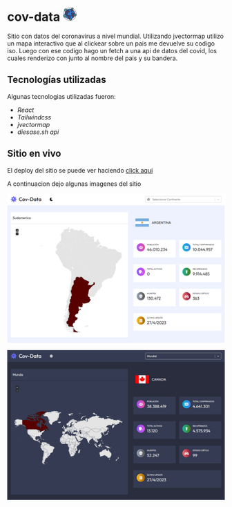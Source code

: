 # cov-data ![icono](/public/logo.png)

Sitio con datos del coronavirus a nivel mundial.
Utilizando jvectormap utilizo un mapa interactivo que al clickear sobre un pais me devuelve su codigo iso. Luego con ese codigo hago un fetch a una api de datos del covid, los cuales renderizo con junto al nombre del pais y su bandera.

## Tecnologías utilizadas

Algunas tecnologias utilizadas fueron:

- *React*
- *Tailwindcss*
- *jvectormap*
- *diesase.sh api*

## Sitio en vivo

El deploy del sitio se puede ver haciendo [click aqui](https://covid19-data-dev.netlify.app/)

A continuacion dejo algunas imagenes del sitio

![inicio](/public/screenshots/inicio.png)

![darkmode](/public/screenshots/darkmode.png)
